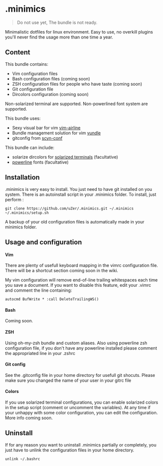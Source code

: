 .minimics
=========

> Do not use yet,
> The bundle is not ready.

Minimalistic dotfiles for linux environment.
Easy to use, no overkill plugins you'll never find the usage more than one time
a year.


## Content

This bundle contains:

+ Vim configuration files
+ Bash configuration files (coming soon)
+ ZSH configuration files for people who have taste (coming soon)
+ Git configuration file
+ Dircolors configuration (coming soon)

Non-solarized terminal are supported.
Non-powerlined font system are supported.

This bundle uses:
+ Sexy visual bar for vim [vim-airline](https://github.com/bling/vim-airline)
+ Bundle management solution for vim [vundle](https://github.com/gmarik/vundle)
+ gitconfig from [scyn-conf](https://github.com/scyn-conf/conf)

This bundle can include:
+  solarize dircolors for [solarized terminals]() (facultative)
+ [powerline](https://github.com/Lokaltog/powerline) fonts (facultative)


## Installation
.minimics is very easy to install. You just need to have git installed on you
system. There is an autoinstall script in your .minimics folder. To install,
just perform :

    git clone https://github.com/uZer/.minimics.git ~/.minimics
    ~/.minimics/setup.sh

A backup of your old configuration files is automatically made in your minimics
folder.

## Usage and configuration

#### Vim
There are plenty of usefull keyboard mapping in the vimrc configuration file.
There will be a shortcut section coming soon in the wiki.

My vim configuration will remove end-of-line trailing whitespaces each time you
save a document. If you want to disable this feature, edit your .vimrc and
comment the line containing:

    autocmd BufWrite * :call DeleteTrailingWS()


#### Bash
Coming soon.

#### ZSH
Using oh-my-zsh bundle and custom aliases.
Also using powerline zsh configuration file, if you don't have any powerline
installed please comment the appropriated line in your .zshrc

#### Git config
See the .gitconfig file in your home directory for usefull git shocuts.
Please make sure you changed the name of your user in your gitrc file

#### Colors
If you use solarized terminal configurations, you can enable solarized colors in
the setup script (comment or uncomment the variables). At any time if your
unhappy with some color configuration, you can edit the configuration.
More info coming soon.

## Uninstall
If for any reason you want to uninstall .minimics partially or completely, you
just have to unlink the configuration files in your home directory.

    unlink ~/.bashrc

